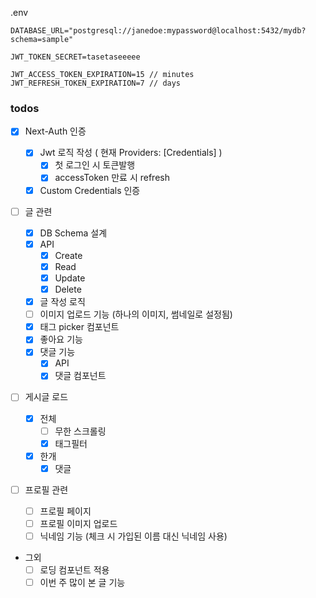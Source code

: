 .env

```
DATABASE_URL="postgresql://janedoe:mypassword@localhost:5432/mydb?schema=sample"

JWT_TOKEN_SECRET=tasetaseeeee

JWT_ACCESS_TOKEN_EXPIRATION=15 // minutes
JWT_REFRESH_TOKEN_EXPIRATION=7 // days
```

### todos

- [x] Next-Auth 인증

  - [x] Jwt 로직 작성 ( 현재 Providers: [Credentials] )
    - [x] 첫 로그인 시 토큰발행
    - [x] accessToken 만료 시 refresh
  - [x] Custom Credentials 인증

- [ ] 글 관련

  - [x] DB Schema 설계
  - [x] API
    - [x] Create
    - [x] Read
    - [x] Update
    - [x] Delete
  - [x] 글 작성 로직
  - [ ] 이미지 업로드 기능 (하나의 이미지, 썸네일로 설정됨)
  - [x] 태그 picker 컴포넌트
  - [x] 좋아요 기능
  - [x] 댓글 기능
    - [x] API
    - [x] 댓글 컴포넌트

- [ ] 게시글 로드

  - [x] 전체
    - [ ] 무한 스크롤링
    - [x] 태그필터
  - [x] 한개
    - [x] 댓글

- [ ] 프로필 관련

  - [ ] 프로필 페이지
  - [ ] 프로필 이미지 업로드
  - [ ] 닉네임 기능 (체크 시 가입된 이름 대신 닉네임 사용)

- 그외
  - [ ] 로딩 컴포넌트 적용
  - [ ] 이번 주 많이 본 글 기능
